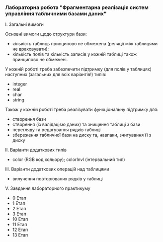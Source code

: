 ### Лабораторна робота "Фрагментарна реалізація систем управління табличними базами даних"

І. Загальні вимоги

Основні вимоги щодо структури бази:

- кількість таблиць принципово не обмежена (реляції між таблицями не враховувати);
- кількість полів та кількість записів у кожній таблиці також принципово не обмежені.

У кожній роботі треба забезпечити підтримку (для полів у таблицях) наступних (загальних для всіх варіантів!) типів:

- integer
- real
- char
- string

Також у кожній роботі треба реалізувати функціональну підтримку для:

- створення бази
- створення (із валідацією даних) та знищення таблиці з бази
- перегляду та редагування рядків таблиці
- збереження табличної бази на диску та, навпаки, зчитування її з диску

ІІ. Варіанти додаткових типів

- color (RGB код кольору); colorInvl (інтервальний тип)

ІІІ. Варіанти додаткових операцiй над таблицями

- вилучення повторюваних рядкiв у таблиці

V. Завдання лабораторного практикуму

- 0 Етап
- 1 Етап
- 2 Етап
- 3 Етап
- 10 Етап
- 11 Етап
- 12 Етап
- 13 Етап

